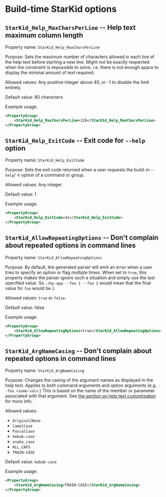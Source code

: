 # Build-time StarKid options

## `StarKid_Help_MaxCharsPerLine` -- Help text maximum column length

Property name:
    `StarKid_Help_MaxCharsPerLine`

Purpose:
    Sets the maximum number of characters allowed in each line of the
    help text before starting a new line. Might not be exactly
    respected when the constraint is impossible to solve, i.e. there
    is not enough space to display the minimal amount of text
    required.

Allowed values:
    Any positive integer above 40, or -1 to disable the limit
    entirely.

Default value: 80 characters

Example usage:
```xml
<PropertyGroup>
    <StarKid_Help_MaxCharsPerLine>120</StarKid_Help_MaxCharsPerLine>
</PropertyGroup>
```

## `StarKid_Help_ExitCode` -- Exit code for `--help` option

Property name:
    `StarKid_Help_ExitCode`

Purpose:
    Sets the exit code returned when a user requests the build-in
    `--help`/`-h` option of a command or group.

Allowed values:
    Any integer.

Default value: 1

Example usage:
```xml
<PropertyGroup>
    <StarKid_Help_ExitCode>41</StarKid_Help_ExitCode>
</PropertyGroup>
```

## `StarKid_AllowRepeatingOptions` -- Don't complain about repeated options in command lines

Property name:
    `StarKid_AllowRepeatingOptions`

Purpose:
    By default, the generated parser will emit an error when a user
    tries to specify an option or flag multiple times. When set to
    `true`, this property makes the parser ignore such a situation
    and simply use the last specified value. So `./my-app --foo 1 --foo 2`
    would mean that the final value for `foo` would be `2`.

Allowed values:
    `true` or `false`.

Default value: false

Example usage:
```xml
<PropertyGroup>
    <StarKid_AllowRepeatingOptions>true</StarKid_AllowRepeatingOptions>
</PropertyGroup>
```

## `StarKid_ArgNameCasing` -- Don't complain about repeated options in command lines

Property name:
    `StarKid_ArgNameCasing`

Purpose:
    Changes the casing of the argument names as displayed in the help
    text. Applies to both command arguments and option arguments
    (e.g. `--foo <some-val>`.) This is based on the name of the member
    or parameter associated with that argument. See
    [the section on help text customization](StarKid-overview.md#customization)
    for more info.

Allowed values:
- `Original`/`None`
- `CamelCase`
- `PascalCase`
- `kebab-case`
- `snake_case`
- `ALL_CAPS`
- `TRAIN-CASE`

Default value: `kebab-case`

Example usage:
```xml
<PropertyGroup>
    <StarKid_ArgNameCasing>TRAIN-CASE</StarKid_ArgNameCasing>
</PropertyGroup>
```